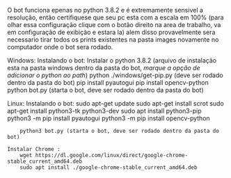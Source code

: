 O bot funciona epenas no python 3.8.2 e é extremamente sensivel a resolução, então certifiquese que seu pc esta com a escala em 100% (para olhar essa configuração clique com o botão direito na area de trabalho, va em configuração de exibição e estara la) alem disso provavelmente sera necessario tirar todos os prints existentes na pasta images novamente no computador onde o bot sera rodado.

Windows:
	Instalando o bot:
		Instalar o python 3.8.2 (arquivo de instalação esta na pasta windows dentro da pasta do bot, *marque a opção de adicionar o python ao path*)
		python ./windows/get-pip.py (deve ser rodado dentro da pasta do bot)
		pip install pyautogui
		pip install opencv-python
		python bot.py (starta o bot, deve ser rodado dentro da pasta do bot)

Linux:
	Instalando o bot:
		sudo apt-get update
		sudo apt-get install scrot
		sudo apt-get install python3-tk python3-dev
		sudo apt install python3-pip
		python3 -m pip install pyautogui
		python3 -m pip install opencv-python
		
		python3 bot.py (starta o bot, deve ser rodado dentro da pasta do bot)
		
	Instalar Chrome :
		wget https://dl.google.com/linux/direct/google-chrome-stable_current_amd64.deb
		sudo apt install ./google-chrome-stable_current_amd64.deb
